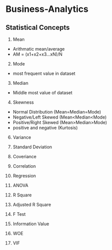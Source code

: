 # Business-Analytics

## Statistical Concepts

1. Mean
- Arithmatic mean/average
- AM = (x1+x2+x3...xN)/N

2. Mode
- most frequent value in dataset

3. Median
- Middle most value of dataset

4. Skewness
- Normal Distribution (Mean=Median=Mode)
- Negative/Left Skewed (Mean<Median<Mode)
- Positive/Right Skewed (Mean>Median>Mode)
- positive and negative (Kurtosis)

6. Variance

7. Standard Deviation

8. Coveriance

9. Correlation

10. Regression

11. ANOVA

12. R Square

13. Adjusted R Square

14. F Test

15. Information Value

16. WOE

17. VIF
